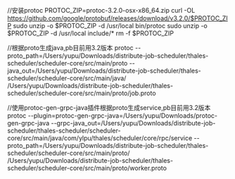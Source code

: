 //安装protoc
PROTOC_ZIP=protoc-3.2.0-osx-x86_64.zip
curl -OL https://github.com/google/protobuf/releases/download/v3.2.0/$PROTOC_ZIP
sudo unzip -o $PROTOC_ZIP -d /usr/local bin/protoc
sudo unzip -o $PROTOC_ZIP -d /usr/local include/*
rm -f $PROTOC_ZIP

//根据proto生成java,pb目前用3.2版本
protoc --proto_path=/Users/yupu/Downloads/distribute-job-scheduler/thales-scheduler/scheduler-core/src/main/proto --java_out=/Users/yupu/Downloads/distribute-job-scheduler/thales-scheduler/scheduler-core/src/main/java/ /Users/yupu/Downloads/distribute-job-scheduler/thales-scheduler/scheduler-core/src/main/proto/job.proto

//使用protoc-gen-grpc-java插件根据proto生成service,pb目前用3.2版本
protoc --plugin=protoc-gen-grpc-java=/Users/yupu/Downloads/protoc-gen-grpc-java --grpc-java_out=/Users/yupu/Downloads/distribute-job-scheduler/thales-scheduler/scheduler-core/src/main/java/com/ylpu/thales/scheduler/core/rpc/service --proto_path=/Users/yupu/Downloads/distribute-job-scheduler/thales-scheduler/scheduler-core/src/main/proto/ /Users/yupu/Downloads/distribute-job-scheduler/thales-scheduler/scheduler-core/src/main/proto/worker.proto